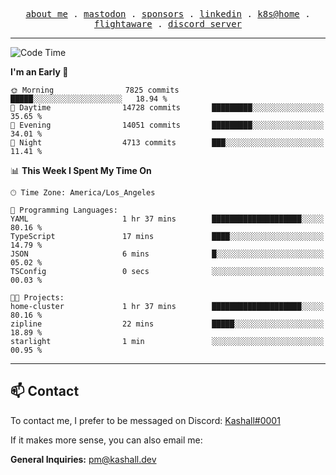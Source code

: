 <p align="center">
  <samp>
    <a href="https://jordanjones.org/">about me</a> .
    <a rel="me" href="https://mastodon.social/@kashall">mastodon</a> .
    <a href="https://github.com/sponsors/kashalls">sponsors</a> .
    <a href="https://linkedin.com/in/jordpjones">linkedin</a> .
    <a href="https://github.com/kashalls/home-cluster">k8s@home</a> .
    <a href="https://flightaware.com/adsb/stats/user/kashalls">flightaware</a> .
    <a href="https://discord.gg/V2WrCfqba9">discord server</a>
  </samp>
</p>

---

<!--START_SECTION:waka-->
![Code Time](http://img.shields.io/badge/Code%20Time-1%2C556%20hrs%2042%20mins-blue)

**I'm an Early 🐤** 

```text
🌞 Morning                7825 commits        █████░░░░░░░░░░░░░░░░░░░░   18.94 % 
🌆 Daytime                14728 commits       █████████░░░░░░░░░░░░░░░░   35.65 % 
🌃 Evening                14051 commits       █████████░░░░░░░░░░░░░░░░   34.01 % 
🌙 Night                  4713 commits        ███░░░░░░░░░░░░░░░░░░░░░░   11.41 % 
```


📊 **This Week I Spent My Time On** 

```text
🕑︎ Time Zone: America/Los_Angeles

💬 Programming Languages: 
YAML                     1 hr 37 mins        ████████████████████░░░░░   80.16 % 
TypeScript               17 mins             ████░░░░░░░░░░░░░░░░░░░░░   14.79 % 
JSON                     6 mins              █░░░░░░░░░░░░░░░░░░░░░░░░   05.02 % 
TSConfig                 0 secs              ░░░░░░░░░░░░░░░░░░░░░░░░░   00.03 % 

🐱‍💻 Projects: 
home-cluster             1 hr 37 mins        ████████████████████░░░░░   80.16 % 
zipline                  22 mins             █████░░░░░░░░░░░░░░░░░░░░   18.89 % 
starlight                1 min               ░░░░░░░░░░░░░░░░░░░░░░░░░   00.95 % 
```


<!--END_SECTION:waka-->

---

## 📫 Contact

To contact me, I prefer to be messaged on Discord:  [Kashall#0001](https://discord.com/users/201077739589992448)

If it makes more sense, you can also email me:

**General Inquiries:** pm@kashall.dev  
